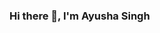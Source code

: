 ### Hi there 👋, I'm Ayusha Singh

<!--
**feak-fuzz/feak-fuzz** is a ✨ _special_ ✨ repository because its `README.md` (this file) appears on your GitHub profile.

Here are some ideas to get you started:
- 😎 Google's Developer Student Club Lead at PDPM IIITDM Jabalpur
- 🔭 I’m currently working with Frotend web development.
- 🌱 I currently know HTML, CSS, JS, React.Js, NodeJS and Bootstrap.
- 💬 Ask me about anything and I will be glad to learn and help.
- 📫 How to reach me: <a href="https://www.linkedin.com/in/ayusha-singh/" rel="nofollow"><img align="left" alt="codeSTACKr | LinkedIn" width="22px" src="https://camo.githubusercontent.com/b65faae8871ebbdb99790f2644ea7f3c89800b0c/68747470733a2f2f63646e2e6a7364656c6976722e6e65742f6e706d2f73696d706c652d69636f6e734076332f69636f6e732f6c696e6b6564696e2e737667" data-canonical-src="https://cdn.jsdelivr.net/npm/simple-icons@v3/icons/linkedin.svg" style="max-width:100%;"></a>


- ⚡ Fun fact: Like exploring and learning new things currently writing blogs.
-->
